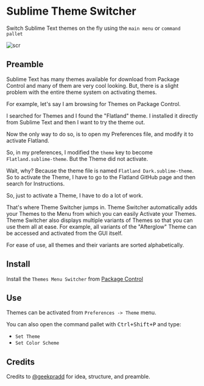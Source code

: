 # Sublime Theme Switcher
Switch Sublime Text themes on the fly using the `main menu` or `command pallet`

![scr](https://cloud.githubusercontent.com/assets/11352152/14230693/b6e33c28-f92f-11e5-8d6c-b2e32054f804.png)

## Preamble
Sublime Text has many themes available for download from Package Control and many of them are very cool looking. But, there is a slight problem with the entire theme system on activating themes.

For example, let's say I am browsing for Themes on Package Control.

I searched for Themes and I found the "Flatland" theme. I installed it directly from Sublime Text and then I want to try the theme out.

Now the only way to do so, is to open my Preferences file, and modify it to activate Flatland.

So, in my preferences, I modified the `theme` key to become `Flatland.sublime-theme`. But the Theme did not activate.

Wait, why? Because the theme file is named `Flatland Dark.sublime-theme`. So to activate the Theme, I have to go to the Flatland GitHub page and then search for Instructions.

So, just to activate a Theme, I have to do a lot of work.

That's where Theme Switcher jumps in. Theme Switcher automatically adds your Themes to the Menu from which you can easily Activate your Themes. Theme Switcher also displays multiple variants of Themes so that you can use them all at ease. For example, all variants of the "Afterglow" Theme can be accessed and activated from the GUI itself.

For ease of use, all themes and their variants are sorted alphabetically.

## Install
Install the `Themes Menu Switcher` from [Package Control](https://packagecontrol.io/)

## Use
Themes can be activated from `Preferences -> Theme` menu.

You can also open the command pallet with <kbd>Ctrl+Shift+P</kbd> and type:
- `Set Theme`
- `Set Color Scheme`

## Credits

Credits to [@geekpradd](https://github.com/geekpradd) for idea, structure, and preamble.
